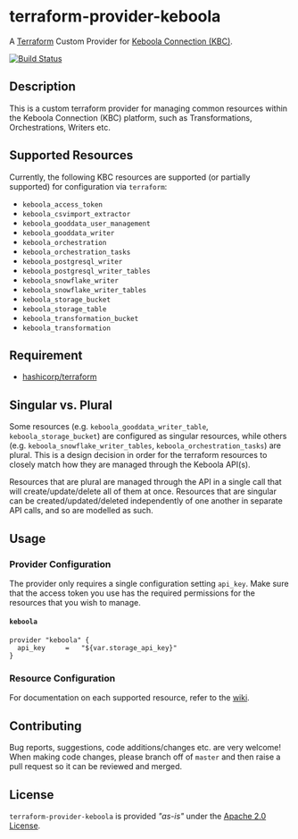 # terraform-provider-keboola

A [Terraform](https://www.terraform.io) Custom Provider for [Keboola Connection (KBC)](https://www.keboola.com).

[![Build Status](https://travis-ci.org/plmwong/terraform-provider-keboola.svg?branch=master)](https://travis-ci.org/plmwong/terraform-provider-keboola)

## Description

This is a custom terraform provider for managing common resources within the Keboola Connection (KBC) platform, such as Transformations, Orchestrations, Writers etc.

## Supported Resources

Currently, the following KBC resources are supported (or partially supported) for configuration via `terraform`:

* `keboola_access_token`
* `keboola_csvimport_extractor`
* `keboola_gooddata_user_management`
* `keboola_gooddata_writer`
* `keboola_orchestration`
* `keboola_orchestration_tasks`
* `keboola_postgresql_writer`
* `keboola_postgresql_writer_tables`
* `keboola_snowflake_writer`
* `keboola_snowflake_writer_tables`
* `keboola_storage_bucket`
* `keboola_storage_table`
* `keboola_transformation_bucket`
* `keboola_transformation`

## Requirement

* [hashicorp/terraform](https://github.com/hashicorp/terraform)


## Singular vs. Plural

Some resources (e.g. `keboola_gooddata_writer_table`, `keboola_storage_bucket`) are configured as singular resources, while others (e.g. `keboola_snowflake_writer_tables`, `keboola_orchestration_tasks`) are plural. This is a design decision in order for
the terraform resources to closely match how they are managed through the Keboola API(s).

Resources that are plural are managed through the API in a single call that will create/update/delete all of them at once.
Resources that are singular can be created/updated/deleted independently of one another in separate API calls, and so are modelled as such.

## Usage

### Provider Configuration

The provider only requires a single configuration setting `api_key`. Make sure that the access token you use has the required permissions
for the resources that you wish to manage.

#### `keboola`

```
provider "keboola" {
  api_key     =   "${var.storage_api_key}"
}
```

### Resource Configuration

For documentation on each supported resource, refer to the [wiki](https://github.com/plmwong/terraform-provider-keboola/wiki).

## Contributing

Bug reports, suggestions, code additions/changes etc. are very welcome! When making code changes, please branch off of `master` and then
raise a pull request so it can be reviewed and merged.

## License
`terraform-provider-keboola` is provided *"as-is"* under the [Apache 2.0 License](https://www.apache.org/licenses/LICENSE-2.0).
